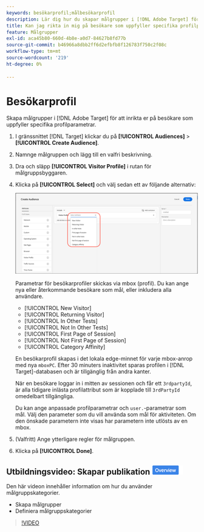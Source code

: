 ```yaml
---
keywords: besökarprofil;målbesökarprofil
description: Lär dig hur du skapar målgrupper i [!DNL Adobe Target] för att rikta in dig på besökare som uppfyller specifika profilparametrar som nya eller återkommande besökare, kategoritillhörighet med mera.
title: Kan jag rikta in mig på besökare som uppfyller specifika profilparametrar?
feature: Målgrupper
exl-id: aca45b80-660d-4b8e-a0d7-84627b8fd77b
source-git-commit: b46966a8dbb2ff6d2efbfb8f126783f750c2f08c
workflow-type: tm+mt
source-wordcount: '219'
ht-degree: 0%

---
```


# Besökarprofil

Skapa målgrupper i [!DNL Adobe Target] för att inrikta er på besökare som uppfyller specifika profilparametrar.

1. I gränssnittet [!DNL Target] klickar du på **[!UICONTROL Audiences]** > **[!UICONTROL Create Audience]**.
1. Namnge målgruppen och lägg till en valfri beskrivning.
1. Dra och släpp **[!UICONTROL Visitor Profile]** i rutan för målgruppsbyggaren.

1. Klicka på **[!UICONTROL Select]** och välj sedan ett av följande alternativ:

   ![](assets/target_visitor_profile.png)

   Parametrar för besökarprofiler skickas via mbox (profil). Du kan ange nya eller återkommande besökare som mål, eller inkludera alla användare.

   * [!UICONTROL New Visitor]
   * [!UICONTROL Returning Visitor]
   * [!UICONTROL In Other Tests]
   * [!UICONTROL Not In Other Tests]
   * [!UICONTROL First Page of Session]
   * [!UICONTROL Not First Page of Session]
   * [!UICONTROL Category Affinity]

   En besökarprofil skapas i det lokala edge-minnet för varje mbox-anrop med nya `mboxPC`. Efter 30 minuters inaktivitet sparas profilen i [!DNL Target]-databasen och är tillgänglig från andra kanter.

   När en besökare loggar in i mitten av sessionen och får ett `3rdpartyId`, är alla tidigare inlästa profilattribut som är kopplade till `3rdPartyId` omedelbart tillgängliga.

   Du kan ange anpassade profilparametrar och `user.`-parametrar som mål. Välj den parameter som du vill använda som mål för aktiviteten. Om den önskade parametern inte visas har parametern inte utlösts av en mbox.

1. (Valfritt) Ange ytterligare regler för målgruppen.
1. Klicka på **[!UICONTROL Done]**.

## Utbildningsvideo: Skapar publikation ![Översikt](/help/assets/overview.png)

Den här videon innehåller information om hur du använder målgruppskategorier.

* Skapa målgrupper
* Definiera målgruppskategorier

>[!VIDEO](https://video.tv.adobe.com/v/17392)
